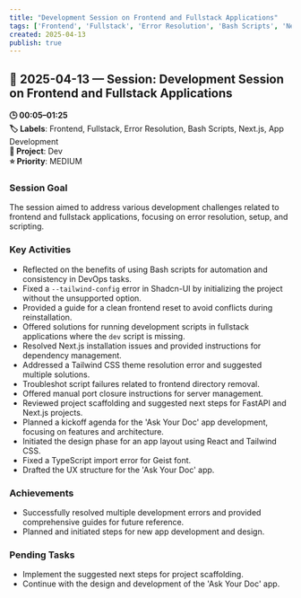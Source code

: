 ```yaml
---
title: "Development Session on Frontend and Fullstack Applications"
tags: ['Frontend', 'Fullstack', 'Error Resolution', 'Bash Scripts', 'Next.js', 'App Development']
created: 2025-04-13
publish: true
---
```


## 📅 2025-04-13 — Session: Development Session on Frontend and Fullstack Applications

**🕒 00:05–01:25**  
**🏷️ Labels**: Frontend, Fullstack, Error Resolution, Bash Scripts, Next.js, App Development  
**📂 Project**: Dev  
**⭐ Priority**: MEDIUM  


### Session Goal
The session aimed to address various development challenges related to frontend and fullstack applications, focusing on error resolution, setup, and scripting.

### Key Activities
- Reflected on the benefits of using Bash scripts for automation and consistency in DevOps tasks.
- Fixed a `--tailwind-config` error in Shadcn-UI by initializing the project without the unsupported option.
- Provided a guide for a clean frontend reset to avoid conflicts during reinstallation.
- Offered solutions for running development scripts in fullstack applications where the `dev` script is missing.
- Resolved Next.js installation issues and provided instructions for dependency management.
- Addressed a Tailwind CSS theme resolution error and suggested multiple solutions.
- Troubleshot script failures related to frontend directory removal.
- Offered manual port closure instructions for server management.
- Reviewed project scaffolding and suggested next steps for FastAPI and Next.js projects.
- Planned a kickoff agenda for the 'Ask Your Doc' app development, focusing on features and architecture.
- Initiated the design phase for an app layout using React and Tailwind CSS.
- Fixed a TypeScript import error for Geist font.
- Drafted the UX structure for the 'Ask Your Doc' app.

### Achievements
- Successfully resolved multiple development errors and provided comprehensive guides for future reference.
- Planned and initiated steps for new app development and design.

### Pending Tasks
- Implement the suggested next steps for project scaffolding.
- Continue with the design and development of the 'Ask Your Doc' app.
